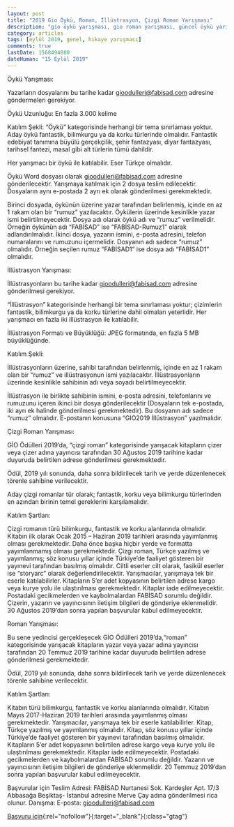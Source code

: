 ```yaml
---
layout: post
title: "2019 Gio Öykü, Roman, İllüstrasyon, Çizgi Roman Yarışması"
description: "gio öykü yarışması, gio roman yarışması, güncel öykü yarışmaları 2019, eğitim sen, batman şubesi"
category: articles
tags: [eylül 2019, genel, hikaye yarışması]
comments: true
lastDate: 1568494800
dateHuman: "15 Eylül 2019"
---
```


Öykü Yarışması:


Yazarların dosyalarını bu tarihe kadar gioodulleri@fabisad.com adresine göndermeleri gerekiyor.

Öykü Uzunluğu: En fazla 3.000 kelime

Katılım Şekli: “Öykü” kategorisinde herhangi bir tema sınırlaması yoktur. Aday öykü fantastik, bilimkurgu ya da korku türlerinde olmalıdır. Fantastik edebiyat tanımına büyülü gerçekçilik, şehir fantazyası, diyar fantazyası, tarihsel fantezi, masal gibi alt türlerin tümü dahildir.

Her yarışmacı bir öykü ile katılabilir. Eser Türkçe olmalıdır.

Öykü Word dosyası olarak gioodulleri@fabisad.com adresine gönderilecektir. Yarışmaya katılmak için 2 dosya teslim edilecektir. Dosyaların aynı e-postada 2 ayrı ek olarak gönderilmesi gerekmektedir.

Birinci dosyada, öykünün üzerine yazar tarafından belirlenmiş, içinde en az 1 rakam olan bir “rumuz” yazılacaktır. Öykülerin üzerinde kesinlikle yazar ismi belirtilmeyecektir. Dosya adı olarak öykü adı ve “rumuz” verilmelidir. Örneğin öykünün adı “FABİSAD” ise “FABİSAD-Rumuz1” olarak adlandırılmalıdır.
İkinci dosya, yazarın ismini, e-posta adresini, telefon numaralarını ve rumuzunu içermelidir. Dosyanın adı sadece “rumuz” olmalıdır. Örneğin seçilen rumuz “FABİSAD1” ise dosya adı “FABİSAD1” olmalıdır.


İllüstrasyon Yarışması:


İllüstrasyonların bu tarihe kadar gioodulleri@fabisad.com adresine gönderilmesi gerekiyor.

“İllüstrasyon” kategorisinde herhangi bir tema sınırlaması yoktur; çizimlerin fantastik, bilimkurgu ya da korku türlerine dahil olmaları yeterlidir. Her yarışmacı en fazla iki illüstrasyon ile katılabilir.

İllüstrasyon Formatı ve Büyüklüğü: JPEG formatında, en fazla 5 MB büyüklüğünde.

Katılım Şekli:

İllüstrasyonların üzerine, sahibi tarafından belirlenmiş, içinde en az 1 rakam olan bir “rumuz” ve illüstrasyonun ismi yazılacaktır. İllüstrasyonların üzerinde kesinlikle sahibinin adı veya soyadı belirtilmeyecektir.

İllüstrasyon ile birlikte sahibinin ismini, e-posta adresini, telefonlarını ve rumuzunu içeren ikinci bir dosya gönderilecektir (Dosyaların tek e-postada, iki ayrı ek halinde gönderilmesi gerekmektedir). Bu dosyanın adı sadece “rumuz” olmalıdır. E-postanın konusuna “GIO2019 İllüstrasyon” yazılmalıdır.


Çizgi Roman Yarışması: 


GİO Ödülleri 2019’da, “çizgi roman” kategorisinde yarışacak kitapların çizer veya çizer adına yayıncısı tarafından 30 Ağustos 2019 tarihine kadar duyuruda belirtilen adrese gönderilmesi gerekmektedir.

Ödül, 2019 yılı sonunda, daha sonra bildirilecek tarih ve yerde düzenlenecek törenle sahibine verilecektir.

Aday çizgi romanlar tür olarak; fantastik, korku veya bilimkurgu türlerinden en azından birinin temel gereklerini karşılamalıdır.

Katılım Şartları:

Çizgi romanın türü bilimkurgu, fantastik ve korku alanlarında olmalıdır.
Kitabın ilk olarak Ocak 2015 – Haziran 2019 tarihleri arasında yayımlanmış olması gerekmektedir.
Daha önce başka hiçbir yerde ve formatta yayımlanmamış olması gerekmektedir.
Çizgi roman, Türkçe yazılmış ve yayımlanmış; söz konusu yıllar içinde Türkiye’de faaliyet gösteren bir yayınevi tarafından basılmış olmalıdır.
Ciltli eserler cilt olarak, fasikül eserler ise “storyarc” olarak değerlendirilecektir.
Yarışmacılar, yarışmaya tek bir eserle katılabilirler.
Kitapların 5’er adet kopyasının belirtilen adrese kargo veya kurye yolu ile ulaştırılması gerekmektedir. Kitaplar iade edilmeyecektir.
Postadaki gecikmelerden ve kaybolmalardan FABİSAD sorumlu değildir.
Çizerin, yazarın ve yayıncısının iletişim bilgileri de gönderiye eklenmelidir.
30 Ağustos 2019’dan sonra yapılan başvurular kabul edilmeyecektir.


Roman Yarışması:


Bu sene yedincisi gerçekleşecek GİO Ödülleri 2019’da,“roman” kategorisinde yarışacak kitapların yazar veya yazar adına yayıncısı tarafından 20 Temmuz 2019 tarihine kadar duyuruda belirtilen adrese gönderilmesi gerekmektedir.

Ödül, 2019 yılı sonunda, daha sonra bildirilecek tarih ve yerde düzenlenecek törenle sahibine verilecektir.

Katılım Şartları: 

Kitabın türü bilimkurgu, fantastik ve korku alanlarında olmalıdır.
Kitabın Mayıs 2017-Haziran 2019 tarihleri arasında yayımlanmış olması gerekmektedir.
Yarışmacılar, yarışmaya tek bir eserle katılabilirler.
Kitap, Türkçe yazılmış ve yayımlanmış olmalıdır.
Kitap, söz konusu yıllar içinde Türkiye’de faaliyet gösteren bir yayınevi tarafından basılmış olmalıdır.
Kitapların 5’er adet kopyasının belirtilen adrese kargo veya kurye yolu ile ulaştırılması gerekmektedir. Kitaplar iade edilmeyecektir.
Postadaki gecikmelerden ve kaybolmalardan FABİSAD sorumlu değildir.
Yazarın ve yayıncısının iletişim bilgileri de gönderiye eklenmelidir.
20 Temmuz 2019’dan sonra yapılan başvurular kabul edilmeyecektir.

Başvurular için Teslim Adresi:
FABİSAD Nurtanesi Sok. Kardeşler Apt. 17/3 Abbasağa Beşiktaş- İstanbul adresine Merve Çay adına gönderilmesi rica olunur.
Danışma: E-posta: gioodulleri@fabisad.com


[Başvuru için](http://www.fabisad.com/haber/2019-gio-basvuru-sartlari/?utm_source=edebiyatyarismalari.com&utm_medium=affiliate&utm_campaign=cpc){:rel="nofollow"}{:target="_blank"}{:class="gtag"}
